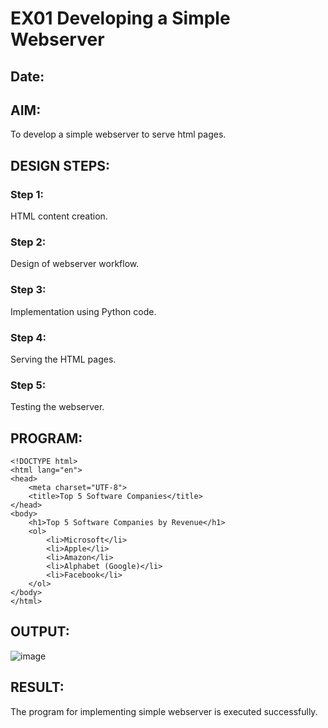 # EX01 Developing a Simple Webserver
## Date:

## AIM:
To develop a simple webserver to serve html pages.

## DESIGN STEPS:
### Step 1: 
HTML content creation.

### Step 2:
Design of webserver workflow.

### Step 3:
Implementation using Python code.

### Step 4:
Serving the HTML pages.

### Step 5:
Testing the webserver.

## PROGRAM:
```
<!DOCTYPE html>
<html lang="en">
<head>
    <meta charset="UTF-8">
    <title>Top 5 Software Companies</title>
</head>
<body>
    <h1>Top 5 Software Companies by Revenue</h1>
    <ol>
        <li>Microsoft</li>
        <li>Apple</li>
        <li>Amazon</li>
        <li>Alphabet (Google)</li>
        <li>Facebook</li>
    </ol>
</body>
</html>
```
## OUTPUT:
![image](https://github.com/Boobeshkrishna/simplewebserver/assets/141472052/fec8a6be-231c-43af-8218-d6ba160ba854)


## RESULT:
The program for implementing simple webserver is executed successfully.
